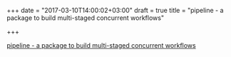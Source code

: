 +++
date = "2017-03-10T14:00:02+03:00"
draft = true
title = "pipeline - a package to build multi-staged concurrent workflows"

+++

<p><a href="https://github.com/myntra/pipeline">pipeline - a package to build multi-staged concurrent workflows</a></p>
